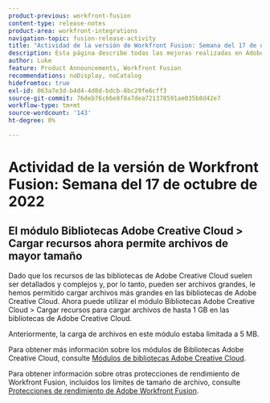 ```yaml
---
product-previous: workfront-fusion
content-type: release-notes
product-area: workfront-integrations
navigation-topic: fusion-release-activity
title: "Actividad de la versión de Workfront Fusion: Semana del 17 de octubre de 2022"
description: Esta página describe todas las mejoras realizadas en Adobe Workfront Fusion durante la semana del 17 de octubre de 2022.
author: Luke
feature: Product Announcements, Workfront Fusion
recommendations: noDisplay, noCatalog
hidefromtoc: true
exl-id: 063a7e3d-b4d4-4d8d-bdcb-8bc29fe6cff3
source-git-commit: 76deb76c66e8f8a7dea721378591ae035b8d42e7
workflow-type: tm+mt
source-wordcount: '143'
ht-degree: 0%

---
```


# Actividad de la versión de Workfront Fusion: Semana del 17 de octubre de 2022

## El módulo Bibliotecas Adobe Creative Cloud > Cargar recursos ahora permite archivos de mayor tamaño

Dado que los recursos de las bibliotecas de Adobe Creative Cloud suelen ser detallados y complejos y, por lo tanto, pueden ser archivos grandes, le hemos permitido cargar archivos más grandes en las bibliotecas de Adobe Creative Cloud. Ahora puede utilizar el módulo Bibliotecas Adobe Creative Cloud > Cargar recursos para cargar archivos de hasta 1 GB en las bibliotecas de Adobe Creative Cloud.

Anteriormente, la carga de archivos en este módulo estaba limitada a 5 MB.

Para obtener más información sobre los módulos de Bibliotecas Adobe Creative Cloud, consulte [Módulos de bibliotecas Adobe Creative Cloud](/help/quicksilver/workfront-fusion/apps-and-their-modules/creative-cloud-libraries-modules.md).

Para obtener información sobre otras protecciones de rendimiento de Workfront Fusion, incluidos los límites de tamaño de archivo, consulte [Protecciones de rendimiento de Adobe Workfront Fusion](/help/quicksilver/workfront-fusion/get-started/fusion-performance-guardrails.md).
